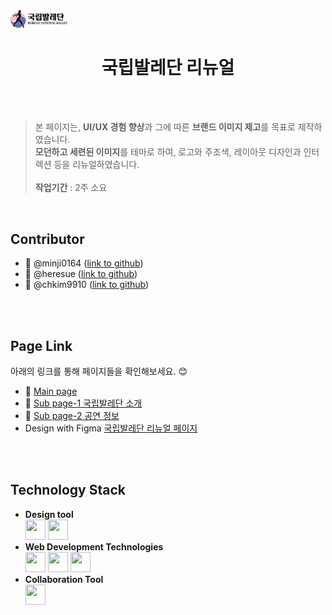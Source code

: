 <!-- markdownlint-disable MD033 -->
<img src="./images/comm/logo-black.png" width="18%">

<h1 align="center">국립발레단 리뉴얼</h1>
<br>
<br>
<!-- <h2>Intro</h2> -->

> 본 페이지는,
> **UI/UX 경험 향상**과 그에 따른 **브랜드 이미지 제고**를 목표로 제작하였습니다. <br>
> **모던하고 세련된 이미지**를 테마로 하여,
> 로고와 주조색, 레이아웃 디자인과 인터렉션 등을 리뉴얼하였습니다.<br>
> <br>
> **작업기간** : 2주 소요
> <br>
<br>
<h2>Contributor</h2>

- :gem: @minji0164 ([link to github](https://github.com/minji0164))
- :gem: @heresue ([link to github](https://github.com/heresue))
- :gem: @chkim9910 ([link to github](https://github.com/chkim9910))
<br>
<br>
<h2>Page Link</h2>

아래의 링크를 통해 페이지들을 확인해보세요. :blush: <br>

- :small_orange_diamond: <a href="https://chkim9910.github.io/KNB-Renewal/">Main page</a>
- :small_orange_diamond: <a href="https://chkim9910.github.io/KNB-Renewal/sub1">Sub page-1 국립발레단 소개</a>
- :small_orange_diamond: <a href="https://chkim9910.github.io/KNB-Renewal/sub2">Sub page-2 공연 정보</a>
- Design with Figma <a href="https://www.figma.com/file/Cl8l0xViAvpO7k100UhVrT/%EA%B5%AD%EB%A6%BD%EB%B0%9C%EB%A0%88%EB%8B%A8?type=design&node-id=0%3A1&mode=design&t=OUFoSFTYoxJQC6MN-1">국립발레단 리뉴얼 페이지</a>
<br>
<br>
<h2>Technology Stack</h2>

- **Design tool** <br>
  <img height="32" width="32" src="https://cdn.jsdelivr.net/npm/simple-icons@v11/icons/figma.svg" /> <img height="32" width="32" src="https://cdn.jsdelivr.net/npm/simple-icons@v11/icons/adobephotoshop.svg" />
  <br>
- **Web Development Technologies** <br>
  <img height="32" width="32" src="https://unpkg.com/simple-icons@v11/icons/html5.svg" /> <img height="32" width="32" src="https://cdn.jsdelivr.net/npm/simple-icons@v11/icons/css3.svg" /> <img height="32" width="32" src="https://cdn.jsdelivr.net/npm/simple-icons@v11/icons/javascript.svg" />
  <br>
- **Collaboration Tool** <br>
  <img height="32" width="32" src="https://cdn.jsdelivr.net/npm/simple-icons@v11/icons/github.svg" />
